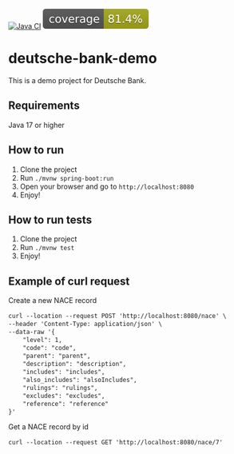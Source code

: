 [![Java CI](https://github.com/yacosta738/deutsche-bank-demo/actions/workflows/ci-cd.yml/badge.svg)](https://github.com/yacosta738/deutsche-bank-demo/actions/workflows/ci-cd.yml)
![coverage](.github/badges/jacoco.svg)

# deutsche-bank-demo

This is a demo project for Deutsche Bank.

## Requirements
Java 17 or higher

## How to run
1. Clone the project
2. Run `./mvnw spring-boot:run`
3. Open your browser and go to `http://localhost:8080`
4. Enjoy!

## How to run tests
1. Clone the project
2. Run `./mvnw test`
3. Enjoy!

## Example of curl request
Create a new NACE record

```shell
curl --location --request POST 'http://localhost:8080/nace' \
--header 'Content-Type: application/json' \
--data-raw '{
    "level": 1,
    "code": "code",
    "parent": "parent",
    "description": "description",
    "includes": "includes",
    "also_includes": "alsoIncludes",
    "rulings": "rulings",
    "excludes": "excludes",
    "reference": "reference"
}'
```

Get a NACE record by id

```shell
curl --location --request GET 'http://localhost:8080/nace/7'
```
